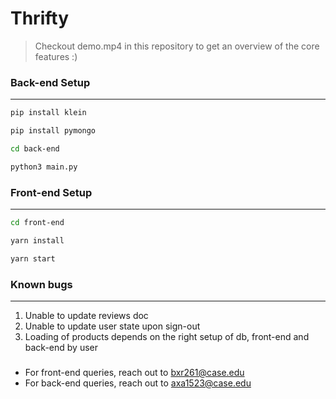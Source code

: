 # Thrifty

> Checkout demo.mp4 in this repository to get an overview of the core features :)

### Back-end Setup
------------------

```bash
pip install klein
```

```bash
pip install pymongo
```

```bash
cd back-end
```

```bash
python3 main.py
```

### Front-end Setup 
------------------

```bash
cd front-end
```

```bash
yarn install
```


```bash
yarn start
```

### Known bugs
------------------
1. Unable to update reviews doc 
2. Unable to update user state upon sign-out
3. Loading of products depends on the right setup of db, front-end and back-end by user

###
- For front-end queries, reach out to bxr261@case.edu
- For back-end queries, reach out to axa1523@case.edu
